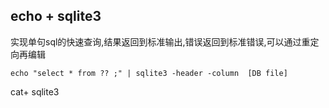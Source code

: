 ## echo + sqlite3
实现单句sql的快速查询,结果返回到标准输出,错误返回到标准错误,可以通过重定向再编辑
```shell
echo "select * from ?? ;" | sqlite3 -header -column  [DB file]
```

cat+ sqlite3
```shell



```